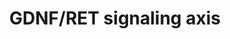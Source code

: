 ---
annotations:
- id: DOID:557
  type: Disease Ontology
  value: kidney disease
- id: PW:0000004
  parent: regulatory pathway
  type: Pathway Ontology
  value: regulatory pathway
- id: CL:1000497
  parent: animal cell
  type: Cell Type Ontology
  value: kidney cell
- id: DOID:0080205
  type: Disease Ontology
  value: CAKUT
authors:
- Fehrhart
- Eweitz
- Larsgw
- Ash iyer
citedin:
- link: PMC9051587
  title: Overlap of vitamin A and vitamin D target genes with CAKUT-related processes
    (2022)
- link: 10.1038/s41416-023-02140-1
  title: Transcriptome analysis of newly established carboplatin-resistant ovarian
    cancer cell model reveals genes shared by drug resistance and drug-induced EMT
    (2023)
communities:
- RareDiseases
description: GDNF-RET signalling is at the core of the signalling network in kidney
  development. These signalling interactions between the metanephric mesenchyme and
  the nephric duct are crucial to ensure the induction of the ureter from the nephric
  duct.  Pathway converted from original mouse pathway WP4820.
last-edited: 2025-01-11
ndex: 5eb51048-8b6e-11eb-9e72-0ac135e8bacf
organisms:
- Homo sapiens
redirect_from:
- /index.php/Pathway:WP4830
- /instance/WP4830
- /instance/WP4830_r136209
revision: r136209
schema-jsonld:
- '@context': https://schema.org/
  '@id': https://wikipathways.github.io/pathways/WP4830.html
  '@type': Dataset
  creator:
    '@type': Organization
    name: WikiPathways
  description: GDNF-RET signalling is at the core of the signalling network in kidney
    development. These signalling interactions between the metanephric mesenchyme
    and the nephric duct are crucial to ensure the induction of the ureter from the
    nephric duct.  Pathway converted from original mouse pathway WP4820.
  keywords:
  - AGTR2
  - ALDH1A2
  - BMP4
  - CTNNB1
  - EYA1
  - FAT4
  - FOXC1
  - FOXC2
  - GATA3
  - GDNF
  - GFRA1
  - GLI3
  - GREM1
  - HNF1B
  - HOXA11
  - HOXC11
  - HOXD11
  - HSPB11
  - IFT27
  - LHX1
  - PAX2
  - RET
  - ROBO1
  - ROBO2
  - SALL1
  - SIX2
  - SLIT2
  - SOX11
  - SOX17
  - SPRY1
  - WT1
  license: CC0
  name: GDNF/RET signaling axis
seo: CreativeWork
title: GDNF/RET signaling axis
wpid: WP4830
---